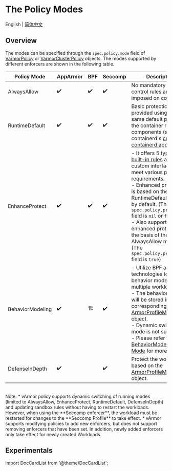 # The Policy Modes

English | [简体中文](index.zh_CN.md)

## Overview
The modes can be specified through the `spec.policy.mode` field of [VarmorPolicy](../../../getting_started/usage_instructions#varmorpolicy) or [VarmorClusterPolicy](../../../getting_started/usage_instructions#varmorclusterpolicy) objects. The modes supported by different enforcers are shown in the following table.


|Policy Mode|AppArmor|BPF|Seccomp|Description|
|-----------|--------|---|-------|-----------|
|AlwaysAllow|✔️|✔️|✔️|No mandatory access control rules are imposed on container.
|RuntimeDefault|✔️|✔️|✔️|Basic protection is provided using the same default policy as the container runtime components (such as containerd's [cri-containerd.apparmor.d](https://github.com/containerd/containerd/blob/main/contrib/apparmor/template.go)).
|EnhanceProtect|✔️|✔️|✔️|- It offers 5 types of [built-in rules](../built_in_rules.md) and custom interfaces to meet various protection requirements.<br />- Enhanced protection is based on the RuntimeDefault mode by default. (The `spec.policy.privileged` field is `nil` or `false`)<br />- Also supports enhanced protection on the basis of the AlwaysAllow mode. (The `spec.policy.privileged` field is `true`)
|BehaviorModeling|✔️|🏗️|✔️|- Utilize BPF and Audit technologies to perform behavior modeling on multiple workloads.<br />- The behavior model will be stored in the corresponding [ArmorProfileModel](https://github.com/bytedance/vArmor/blob/main/apis/varmor/v1beta1/armorprofilemodel_types.go) object.<br />- Dynamic switching mode is not supported.<br />- Please refer to the [BehaviorModeling Mode](behavior_modeling.md) for more details.
|DefenseInDepth|✔️||✔️|Protect the workloads based on the [ArmorProfileModel](https://github.com/bytedance/vArmor/blob/main/apis/varmor/v1beta1/armorprofilemodel_types.go) object.

<br />
Note:
* vArmor policy supports dynamic switching of running modes (limited to AlwaysAllow, EnhanceProtect, RuntimeDefault, DefenseInDepth) and updating sandbox rules without having to restart the workloads. However, when using the **Seccomp enforcer**, the workload must be restarted for changes to the **Seccomp Profile** to take effect.
* vArmor supports modifying policies to add new enforcers, but does not support removing enforcers that have been set. In addition, newly added enforcers only take effect for newly created Workloads.

## Experimentals
import DocCardList from '@theme/DocCardList';

<DocCardList />
